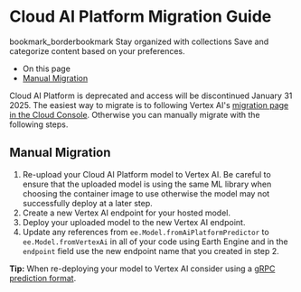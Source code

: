  
#  Cloud AI Platform Migration Guide
bookmark_borderbookmark Stay organized with collections  Save and categorize content based on your preferences. 
  * On this page
  * [Manual Migration](https://developers.google.com/earth-engine/guides/ee-vertex-migrate#manual_migration)


Cloud AI Platform is deprecated and access will be discontinued January 31 2025. The easiest way to migrate is to following Vertex AI's [migration page in the Cloud Console](https://console.cloud.google.com/vertex-ai/migrate).
Otherwise you can manually migrate with the following steps.
## Manual Migration
  1. Re-upload your Cloud AI Platform model to Vertex AI. Be careful to ensure that the uploaded model is using the same ML library when choosing the container image to use otherwise the model may not successfully deploy at a later step.
  2. Create a new Vertex AI endpoint for your hosted model.
  3. Deploy your uploaded model to the new Vertex AI endpoint.
  4. Update any references from `ee.Model.fromAiPlatformPredictor` to `ee.Model.fromVertexAi` in all of your code using Earth Engine and in the `endpoint` field use the new endpoint name that you created in step 2.

**Tip:** When re-deploying your model to Vertex AI consider using a [gRPC prediction format](https://developers.google.com/earth-engine/guides/ee-vertex-payload-formats#grpc_prediction_payloads).
